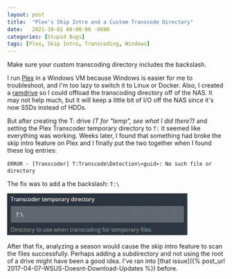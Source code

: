 ```yaml
---
layout: post
title:  "Plex's Skip Intro and a Custom Transcode Directory"
date:   2021-10-01 08:00:00 -0600
categories: [Stupid Bugs]
tags: [Plex, Skip Intro, Transcoding, Windows]
---
```


Make sure your custom transcoding directory includes the backslash.

I run [Plex](https://plex.tv) in a Windows VM because Windows is easier for me to troubleshoot, and I'm too lazy to switch it to Linux or Docker. Also, I created a [ramdrive](https://www.tenforums.com/tutorials/174094-how-create-ram-disk-imdisk-windows-10-a.html) so I could offload the transcoding directory off of the NAS. It may not help much, but it will keep a little bit of I/O off the NAS since it's now SSDs instead of HDDs.

But after creating the T: drive *(T for "temp", see what I did there?)* and setting the Plex Transcoder temporary directory to `T:` it seemed like everything was working. Weeks later, I found that something had broke the skip intro feature on Plex and I finally put the two together when I found these log entries:

```
ERROR - [Transcoder] T:Transcode\Detection\<guid>: No such file or directory
```

The fix was to add a the backslash: `T:\`

![Plex Transcoder temporary directory setting](/assets/2021/10/plex-transcoder-temp-dir.png)

After that fix, analyzing a season would cause the skip intro feature to scan the files successfully. Perhaps adding a subdirectory and not using the root of a drive might have been a good idea. I've ran into [that issue]({% post_url 2017-04-07-WSUS-Doesnt-Download-Updates %}) before.
